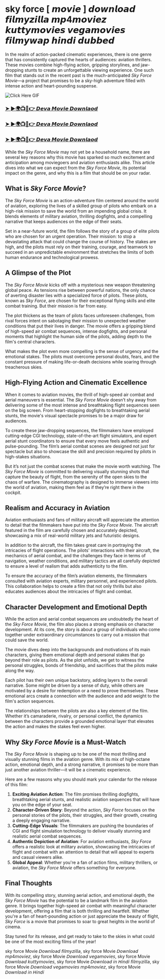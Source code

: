 # sky force [ 𝙢𝙤𝙫𝙞𝙚 ] 𝙙𝙤𝙬𝙣𝙡𝙤𝙖𝙙 𝙛𝙞𝙡𝙢𝙮𝙯𝙞𝙡𝙡𝙖 𝙢𝙥4𝙢𝙤𝙫𝙞𝙚𝙯 𝙠𝙪𝙩𝙩𝙮𝙢𝙤𝙫𝙞𝙚𝙨 𝙫𝙚𝙜𝙖𝙢𝙤𝙫𝙞𝙚𝙨 𝙛𝙞𝙡𝙢𝙮𝙬𝙖𝙥 𝙝𝙞𝙣𝙙𝙞 𝙙𝙪𝙗𝙗𝙚𝙙

In the realm of action-packed cinematic experiences, there is one genre that has consistently captured the hearts of audiences: aviation thrillers. These movies combine high-flying action, gripping storylines, and jaw-dropping stunts to create an unforgettable viewing experience. One such film that stands out in the recent past is the much-anticipated *Sky Force Movie*—a project that promises to be a sky-high adventure filled with intense action and heart-pounding suspense.

![Click Here GIF](https://media.tenor.com/qWWK-O83J5YAAAAi/click-here.gif)

<h3><a href="https://movieslink.short.gy/Sky-force">➤ ►🌍📺📱👉 𝘿𝙚𝙫𝙖 𝙈𝙤𝙫𝙞𝙚 𝘿𝙤𝙬𝙣𝙡𝙖𝙤𝙙</a></h3>

<h3><a href="https://movieslink.short.gy/Sky-force">➤ ►🌍📺📱👉 𝘿𝙚𝙫𝙖 𝙈𝙤𝙫𝙞𝙚 𝘿𝙤𝙬𝙣𝙡𝙖𝙤𝙙</a></h3>

<h3><a href="https://movieslink.short.gy/Sky-force">➤ ►🌍📺📱👉 𝘿𝙚𝙫𝙖 𝙈𝙤𝙫𝙞𝙚 𝘿𝙤𝙬𝙣𝙡𝙖𝙤𝙙</a></h3>

While the *Sky Force Movie* may not yet be a household name, there are several key reasons why this movie has sparked so much excitement and anticipation among moviegoers and aviation enthusiasts alike. This article dives into what we can expect from the *Sky Force Movie*, its potential impact on the genre, and why this is a film that should be on your radar.

## What is *Sky Force Movie*?

The *Sky Force Movie* is an action-adventure film centered around the world of aviation, exploring the lives of a skilled group of pilots who embark on a high-risk mission to save the world from an impending global crisis. It blends elements of military aviation, thrilling dogfights, and a compelling narrative that keeps audiences on the edge of their seats.

Set in a near-future world, the film follows the story of a group of elite pilots who are chosen for an urgent operation. Their mission: to stop a devastating attack that could change the course of history. The stakes are high, and the pilots must rely on their training, courage, and teamwork to succeed in an unpredictable environment that stretches the limits of both human endurance and technological prowess.

## A Glimpse of the Plot

The *Sky Force Movie* kicks off with a mysterious new weapon threatening global peace. As tensions rise between powerful nations, the only chance of averting disaster lies with a specialized force of pilots. These pilots, known as *Sky Force*, are chosen for their exceptional flying skills and elite combat training. But their mission is far from easy.

The plot thickens as the team of pilots faces unforeseen challenges, from rival forces intent on sabotaging their mission to unexpected weather conditions that put their lives in danger. The movie offers a gripping blend of high-speed air combat sequences, intense dogfights, and personal moments that highlight the human side of the pilots, adding depth to the film's central characters.

What makes the plot even more compelling is the sense of urgency and the emotional stakes. The pilots must overcome personal doubts, fears, and the constant pressure of making life-or-death decisions while soaring through treacherous skies.

## High-Flying Action and Cinematic Excellence

When it comes to aviation movies, the thrill of high-speed air combat and aerial maneuvers is essential. The *Sky Force Movie* doesn’t shy away from delivering some of the most intense and breathtaking flight sequences seen on the big screen. From heart-stopping dogfights to breathtaking aerial stunts, the movie's visual spectacle promises to be a major draw for audiences.

To create these jaw-dropping sequences, the filmmakers have employed cutting-edge CGI technology, state-of-the-art flight simulators, and expert aerial stunt coordinators to ensure that every move feels authentic and pulse-pounding. The film’s aerial combat scenes are designed not just for spectacle but also to showcase the skill and precision required by pilots in high-stakes situations.

But it’s not just the combat scenes that make the movie worth watching. The *Sky Force Movie* is committed to delivering visually stunning shots that capture the beauty of flight, from the serenity of the open skies to the chaos of warfare. The cinematography is designed to immerse viewers into the world of aviation, making them feel as if they’re right there in the cockpit.

## Realism and Accuracy in Aviation

Aviation enthusiasts and fans of military aircraft will appreciate the attention to detail that the filmmakers have put into the *Sky Force Movie*. The aircraft featured in the film are carefully chosen and accurately depicted, showcasing a mix of real-world military jets and futuristic designs.

In addition to the aircraft, the film takes great care in portraying the intricacies of flight operations. The pilots' interactions with their aircraft, the mechanics of aerial combat, and the challenges they face in terms of navigation, weather conditions, and military tactics are all carefully depicted to ensure a level of realism that adds authenticity to the film.

To ensure the accuracy of the film’s aviation elements, the filmmakers consulted with aviation experts, military personnel, and experienced pilots. This collaboration helps to create a film that not only thrills but also educates audiences about the intricacies of flight and combat.

## Character Development and Emotional Depth

While the action and aerial combat sequences are undoubtedly the heart of the *Sky Force Movie*, the film also places a strong emphasis on character development. At its core, the story is about a group of individuals who come together under extraordinary circumstances to carry out a mission that could save the world.

The movie dives deep into the backgrounds and motivations of its main characters, giving them emotional depth and personal stakes that go beyond their role as pilots. As the plot unfolds, we get to witness the personal struggles, bonds of friendship, and sacrifices that the pilots make along the way.

Each pilot has their own unique backstory, adding layers to the overall narrative. Some might be driven by a sense of duty, while others are motivated by a desire for redemption or a need to prove themselves. These emotional arcs create a connection with the audience and add weight to the film's action sequences.

The relationships between the pilots are also a key element of the film. Whether it’s camaraderie, rivalry, or personal conflict, the dynamics between the characters provide a grounded emotional layer that elevates the action and makes the stakes feel even higher.

## Why *Sky Force Movie* is a Must-Watch

The *Sky Force Movie* is shaping up to be one of the most thrilling and visually stunning films in the aviation genre. With its mix of high-octane action, emotional depth, and a strong narrative, it promises to be more than just another aviation thriller—it will be a cinematic experience.

Here are a few reasons why you should mark your calendar for the release of this film:

1. **Exciting Aviation Action**: The film promises thrilling dogfights, breathtaking aerial stunts, and realistic aviation sequences that will have you on the edge of your seat.
2. **Character-Driven Story**: Beyond the action, *Sky Force* focuses on the personal stories of the pilots, their struggles, and their growth, creating a deeply engaging narrative.
3. **Cutting-Edge Visuals**: The filmmakers are pushing the boundaries of CGI and flight simulation technology to deliver visually stunning and realistic aerial combat sequences.
4. **Authentic Depiction of Aviation**: For aviation enthusiasts, *Sky Force* offers a realistic look at military aviation, showcasing the intricacies of flight and combat with an attention to detail that will appeal to experts and casual viewers alike.
5. **Global Appeal**: Whether you're a fan of action films, military thrillers, or aviation, the *Sky Force Movie* offers something for everyone.

## Final Thoughts

With its compelling story, stunning aerial action, and emotional depth, the *Sky Force Movie* has the potential to be a landmark film in the aviation genre. It brings together high-speed air combat with meaningful character development, offering a film that is both thrilling and heartfelt. Whether you're a fan of heart-pounding action or just appreciate the beauty of flight, *Sky Force* is a movie that promises to soar to great heights in the world of cinema.

Stay tuned for its release, and get ready to take to the skies in what could be one of the most exciting films of the year!

sky force Movie 𝘋𝘰𝘸𝘯𝘭𝘰𝘢𝘥 𝘧𝘪𝘭𝘮𝘺𝘻𝘪𝘭𝘭𝘢, sky force Movie 𝘋𝘰𝘸𝘯𝘭𝘰𝘢𝘥 𝘮𝘱4𝘮𝘰𝘷𝘪𝘦𝘻, sky force Movie 𝘋𝘰𝘸𝘯𝘭𝘰𝘢𝘥 𝘷𝘦𝘨𝘢𝘮𝘰𝘷𝘪𝘦𝘴, sky force Movie 𝘋𝘰𝘸𝘯𝘭𝘰𝘢𝘥 𝘬𝘶𝘵𝘵𝘺𝘮𝘰𝘷𝘪𝘦𝘴, sky force Movie 𝘋𝘰𝘸𝘯𝘭𝘰𝘢𝘥 𝘪𝘯 𝘏𝘪𝘯𝘥𝘪 𝘧𝘪𝘭𝘮𝘺𝘻𝘪𝘭𝘭𝘢, sky force Movie 𝘋𝘰𝘸𝘯𝘭𝘰𝘢𝘥 𝘷𝘦𝘨𝘢𝘮𝘰𝘷𝘪𝘦𝘴 𝘮𝘱4𝘮𝘰𝘷𝘪𝘦𝘻, sky force Movie 𝘋𝘰𝘸𝘯𝘭𝘰𝘢𝘥 𝘪𝘯 𝘏𝘪𝘯𝘥𝘪
 
